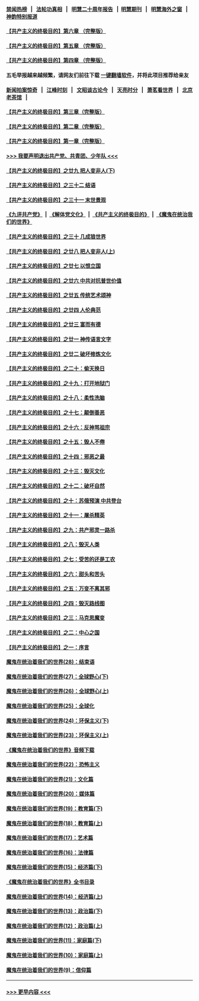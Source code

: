 #### [禁闻热榜](热点新闻.md?=0)  &nbsp;&nbsp;|&nbsp;&nbsp; [法轮功真相](https://github.com/gfw-breaker/truth/blob/master/README.md?=0) &nbsp;&nbsp;|&nbsp;&nbsp; [明慧二十周年报告](https://github.com/gfw-breaker/mh-reports/blob/master/README.md?=0) &nbsp;&nbsp;|&nbsp;&nbsp;[明慧期刊](https://github.com/gfw-breaker/mh-qikan) &nbsp;&nbsp;|&nbsp;&nbsp; [明慧海外之窗](https://github.com/gfw-breaker/mh-news/blob/master/README.md?=0) &nbsp;&nbsp;|&nbsp;&nbsp; [神韵特别报道](https://github.com/gfw-breaker/mh-news/blob/master/shenyun.md?=0)
#### [【共产主义的终极目的】第六章 （完整版）](../pages/nsc422/n11428913.md?t=03151032) 
#### [【共产主义的终极目的】第五章 （完整版）](../pages/nsc422/n11428912.md?t=03151032) 
#### [【共产主义的终极目的】第四章 （完整版）](../pages/nsc422/n11428907.md?t=03151032) 
#### 五毛举报越来越频繁，请网友们前往下载 [一键翻墙软件](https://github.com/gfw-breaker/ssr-accounts)，并将此项目推荐给亲友
#### [新闻拍案惊奇](https://github.com/gfw-breaker/banned-news/blob/master/pages/link4.md) &nbsp;&nbsp;|&nbsp;&nbsp; [江峰时刻](https://github.com/gfw-breaker/banned-news/blob/master/pages/link4.md) &nbsp;&nbsp;|&nbsp;&nbsp; [文昭谈古论今](https://github.com/gfw-breaker/banned-news/blob/master/pages/link4.md) &nbsp;&nbsp;|&nbsp;&nbsp; [天亮时分](https://github.com/gfw-breaker/banned-news/blob/master/pages/link4.md) &nbsp;&nbsp;|&nbsp;&nbsp; [萧茗看世界](https://github.com/gfw-breaker/banned-news/blob/master/pages/link4.md) &nbsp;&nbsp;|&nbsp;&nbsp; [北京老茶馆](https://github.com/gfw-breaker/banned-news/blob/master/pages/link4.md) &nbsp;&nbsp;|&nbsp;&nbsp; 
#### [【共产主义的终极目的】第三章（完整版）](../pages/nsc422/n11428848.md?t=03151032) 
#### [【共产主义的终极目的】第二章（完整版）](../pages/nsc422/n11428831.md?t=03151032) 
#### [【共产主义的终极目的】第一章（完整版）](../pages/nsc422/n11417651.md?t=03151032) 
#### [>>> 我要声明退出共产党、共青团、少年队 <<<](https://github.com/begood0513/goodnews/blob/master/quit/letter.md) 
#### [【共产主义的终极目的】之廿九 把人变非人(下)](../pages/nsc422/n11344140.md?t=03151032) 
#### [【共产主义的终极目的】之三十二 结语](../pages/nsc422/n11360535.md?t=03151032) 
#### [【共产主义的终极目的】之三十一 末世景观](../pages/nsc422/n11351129.md?t=03151032) 
#### [《九评共产党》](https://github.com/begood0513/9ping.md/blob/master/README.md) &nbsp;|&nbsp; [《解体党文化》](../../../../jtdwh.md/blob/master/README.md)  &nbsp;|&nbsp; [《共产主义的终极目的》](../../../../gczydzjmd.md/blob/master/README.md) &nbsp;|&nbsp; [《魔鬼在统治我们的世界》](../../../../mgztzwmdsj.md/blob/master/README.md) 
#### [【共产主义的终极目的】之三十 几成狼世界](../pages/nsc422/n11348280.md?t=03151032) 
#### [【共产主义的终极目的】之廿八 把人变非人(上)](../pages/nsc422/n11340492.md?t=03151032) 
#### [【共产主义的终极目的】之廿七 以恨立国](../pages/nsc422/n11336944.md?t=03151032) 
#### [【共产主义的终极目的】之廿六 中共对抗普世价值](../pages/nsc422/n11324785.md?t=03151032) 
#### [【共产主义的终极目的】之廿五 传统艺术颂神](../pages/nsc422/n11296396.md?t=03151032) 
#### [【共产主义的终极目的】之廿四 人伦典范](../pages/nsc422/n11296397.md?t=03151032) 
#### [【共产主义的终极目的】之廿三 富而有德](../pages/nsc422/n11283598.md?t=03151032) 
#### [【共产主义的终极目的】之廿一 神传语言文字](../pages/nsc422/n11263265.md?t=03151032) 
#### [【共产主义的终极目的】之廿二 破坏修炼文化](../pages/nsc422/n11245728.md?t=03151032) 
#### [【共产主义的终极目的】之二十：偷天换日](../pages/nsc422/n11238846.md?t=03151032) 
#### [【共产主义的终极目的】之十九：打开地狱门](../pages/nsc422/n11206376.md?t=03151032) 
#### [【共产主义的终极目的】之十八：柔性洗脑](../pages/nsc422/n11199994.md?t=03151032) 
#### [【共产主义的终极目的】之十七：颠倒善恶](../pages/nsc422/n11179782.md?t=03151032) 
#### [【共产主义的终极目的】之十六：反神骂祖宗](../pages/nsc422/n11166798.md?t=03151032) 
#### [【共产主义的终极目的】之十五：毁人不倦](../pages/nsc422/n11166792.md?t=03151032) 
#### [【共产主义的终极目的】之十四：邪恶之最](../pages/nsc422/n11150249.md?t=03151032) 
#### [【共产主义的终极目的】之十三：毁灭文化](../pages/nsc422/n11135227.md?t=03151032) 
#### [【共产主义的终极目的】之十二：破坏自然](../pages/nsc422/n11135214.md?t=03151032) 
#### [【共产主义的终极目的】之十：苏俄预演 中共登台](../pages/nsc422/n11118424.md?t=03151032) 
#### [【共产主义的终极目的】之十一：屠杀精英](../pages/nsc422/n11118442.md?t=03151032) 
#### [【共产主义的终极目的】之九：共产邪灵一路杀](../pages/nsc422/n11114139.md?t=03151032) 
#### [【共产主义的终极目的】之八：毁灭人类](../pages/nsc422/n11108503.md?t=03151032) 
#### [【共产主义的终极目的】之七：受苦的还是工农](../pages/nsc422/n11101809.md?t=03151032) 
#### [【共产主义的终极目的】之六：甜头和苦头](../pages/nsc422/n11096971.md?t=03151032) 
#### [【共产主义的终极目的】之五：万变不离其邪](../pages/nsc422/n11091285.md?t=03151032) 
#### [【共产主义的终极目的】之四：毁灭路线图](../pages/nsc422/n11086284.md?t=03151032) 
#### [【共产主义的终极目的】之三：马克思魔变](../pages/nsc422/n11061941.md?t=03151032) 
#### [【共产主义的终极目的】之二：中心之国](../pages/nsc422/n11047728.md?t=03151032) 
#### [【共产主义的终极目的】之一：序言](../pages/nsc422/n11086077.md?t=03151032) 
#### [魔鬼在统治着我们的世界(28)：结束语](../pages/nsc422/n10936246.md?t=03151032) 
#### [魔鬼在统治着我们的世界(27)：全球野心(下)](../pages/nsc422/n10928319.md?t=03151032) 
#### [魔鬼在统治着我们的世界(26)：全球野心(上)](../pages/nsc422/n10900318.md?t=03151032) 
#### [魔鬼在统治着我们的世界(25)：全球化](../pages/nsc422/n10788205.md?t=03151032) 
#### [魔鬼在统治着我们的世界(24)：环保主义(下)](../pages/nsc422/n10695307.md?t=03151032) 
#### [魔鬼在统治着我们的世界(23)：环保主义(上)](../pages/nsc422/n10688613.md?t=03151032) 
#### [《魔鬼在统治着我们的世界》音频下载](../pages/nsc422/n10635553.md?t=03151032) 
#### [魔鬼在统治着我们的世界(22)：恐怖主义](../pages/nsc422/n10614727.md?t=03151032) 
#### [魔鬼在统治着我们的世界(21)：文化篇](../pages/nsc422/n10597706.md?t=03151032) 
#### [魔鬼在统治着我们的世界(20)：媒体篇](../pages/nsc422/n10586579.md?t=03151032) 
#### [魔鬼在统治着我们的世界(19)：教育篇(下)](../pages/nsc422/n10564808.md?t=03151032) 
#### [魔鬼在统治着我们的世界(18)：教育篇(上)](../pages/nsc422/n10526970.md?t=03151032) 
#### [魔鬼在统治着我们的世界(17)：艺术篇](../pages/nsc422/n10499093.md?t=03151032) 
#### [魔鬼在统治着我们的世界(16)：法律篇](../pages/nsc422/n10485969.md?t=03151032) 
#### [魔鬼在统治着我们的世界(15)：经济篇(下)](../pages/nsc422/n10469975.md?t=03151032) 
#### [《魔鬼在统治着我们的世界》全书目录](../pages/nsc422/n10464261.md?t=03151032) 
#### [魔鬼在统治着我们的世界(14)：经济篇(上)](../pages/nsc422/n10457370.md?t=03151032) 
#### [魔鬼在统治着我们的世界(13)：政治篇(下)](../pages/nsc422/n10448270.md?t=03151032) 
#### [魔鬼在统治着我们的世界(12)：政治篇(上)](../pages/nsc422/n10444576.md?t=03151032) 
#### [魔鬼在统治着我们的世界(11)：家庭篇(下)](../pages/nsc422/n10440961.md?t=03151032) 
#### [魔鬼在统治着我们的世界(10)：家庭篇(上)](../pages/nsc422/n10435448.md?t=03151032) 
#### [魔鬼在统治着我们的世界(9)：信仰篇](../pages/nsc422/n10432159.md?t=03151032) 

----
#### [ >>> 更早内容 <<< ](../indexes/nsc422-earlier.md)
